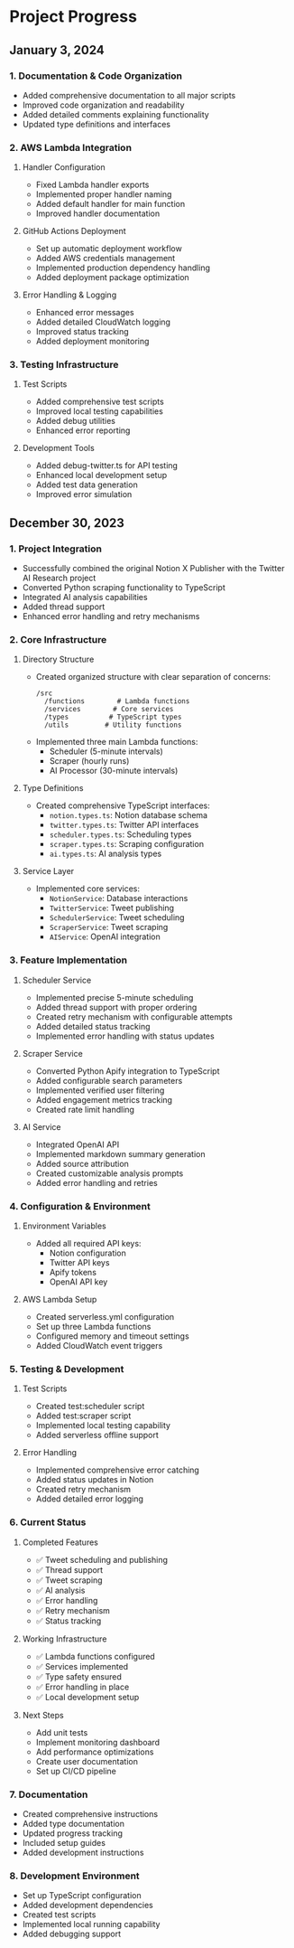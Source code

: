# Project Progress

## January 3, 2024

### 1. Documentation & Code Organization
- Added comprehensive documentation to all major scripts
- Improved code organization and readability
- Added detailed comments explaining functionality
- Updated type definitions and interfaces

### 2. AWS Lambda Integration
1. Handler Configuration
   - Fixed Lambda handler exports
   - Implemented proper handler naming
   - Added default handler for main function
   - Improved handler documentation

2. GitHub Actions Deployment
   - Set up automatic deployment workflow
   - Added AWS credentials management
   - Implemented production dependency handling
   - Added deployment package optimization

3. Error Handling & Logging
   - Enhanced error messages
   - Added detailed CloudWatch logging
   - Improved status tracking
   - Added deployment monitoring

### 3. Testing Infrastructure
1. Test Scripts
   - Added comprehensive test scripts
   - Improved local testing capabilities
   - Added debug utilities
   - Enhanced error reporting

2. Development Tools
   - Added debug-twitter.ts for API testing
   - Enhanced local development setup
   - Added test data generation
   - Improved error simulation

## December 30, 2023

### 1. Project Integration
- Successfully combined the original Notion X Publisher with the Twitter AI Research project
- Converted Python scraping functionality to TypeScript
- Integrated AI analysis capabilities
- Added thread support
- Enhanced error handling and retry mechanisms

### 2. Core Infrastructure
1. Directory Structure
   - Created organized structure with clear separation of concerns:
     ```
     /src
       /functions        # Lambda functions
       /services        # Core services
       /types          # TypeScript types
       /utils         # Utility functions
     ```
   - Implemented three main Lambda functions:
     - Scheduler (5-minute intervals)
     - Scraper (hourly runs)
     - AI Processor (30-minute intervals)

2. Type Definitions
   - Created comprehensive TypeScript interfaces:
     - `notion.types.ts`: Notion database schema
     - `twitter.types.ts`: Twitter API interfaces
     - `scheduler.types.ts`: Scheduling types
     - `scraper.types.ts`: Scraping configuration
     - `ai.types.ts`: AI analysis types

3. Service Layer
   - Implemented core services:
     - `NotionService`: Database interactions
     - `TwitterService`: Tweet publishing
     - `SchedulerService`: Tweet scheduling
     - `ScraperService`: Tweet scraping
     - `AIService`: OpenAI integration

### 3. Feature Implementation

1. Scheduler Service
   - Implemented precise 5-minute scheduling
   - Added thread support with proper ordering
   - Created retry mechanism with configurable attempts
   - Added detailed status tracking
   - Implemented error handling with status updates

2. Scraper Service
   - Converted Python Apify integration to TypeScript
   - Added configurable search parameters
   - Implemented verified user filtering
   - Added engagement metrics tracking
   - Created rate limit handling

3. AI Service
   - Integrated OpenAI API
   - Implemented markdown summary generation
   - Added source attribution
   - Created customizable analysis prompts
   - Added error handling and retries

### 4. Configuration & Environment

1. Environment Variables
   - Added all required API keys:
     - Notion configuration
     - Twitter API keys
     - Apify tokens
     - OpenAI API key

2. AWS Lambda Setup
   - Created serverless.yml configuration
   - Set up three Lambda functions
   - Configured memory and timeout settings
   - Added CloudWatch event triggers

### 5. Testing & Development

1. Test Scripts
   - Created test:scheduler script
   - Added test:scraper script
   - Implemented local testing capability
   - Added serverless offline support

2. Error Handling
   - Implemented comprehensive error catching
   - Added status updates in Notion
   - Created retry mechanism
   - Added detailed error logging

### 6. Current Status

1. Completed Features
   - ✅ Tweet scheduling and publishing
   - ✅ Thread support
   - ✅ Tweet scraping
   - ✅ AI analysis
   - ✅ Error handling
   - ✅ Retry mechanism
   - ✅ Status tracking

2. Working Infrastructure
   - ✅ Lambda functions configured
   - ✅ Services implemented
   - ✅ Type safety ensured
   - ✅ Error handling in place
   - ✅ Local development setup

3. Next Steps
   - Add unit tests
   - Implement monitoring dashboard
   - Add performance optimizations
   - Create user documentation
   - Set up CI/CD pipeline

### 7. Documentation
- Created comprehensive instructions
- Added type documentation
- Updated progress tracking
- Included setup guides
- Added development instructions

### 8. Development Environment
- Set up TypeScript configuration
- Added development dependencies
- Created test scripts
- Implemented local running capability
- Added debugging support
